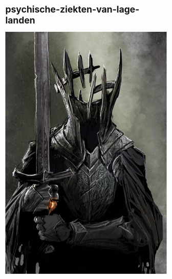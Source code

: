 # psychische-ziekten-van-lage-landen
![](https://github.com/nondejus/psychische-ziekten-van-lage-landen/blob/main/7303500_orig.jpg)
